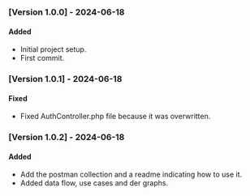 ### [Version 1.0.0] - 2024-06-18

#### Added
- Initial project setup.
- First commit.

### [Version 1.0.1] - 2024-06-18

#### Fixed
- Fixed AuthController.php file because it was overwritten.

### [Version 1.0.2] - 2024-06-18

#### Added
- Add the postman collection and a readme indicating how to use it.
- Added data flow, use cases and der graphs.
